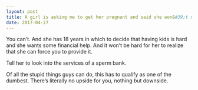 ```yaml
---
layout: post
title: A girl is asking me to get her pregnant and said she won&#39;t make me financially responsible. How can I legally ensure this? I live in MA.
date: 2017-04-27
---
```


<p>You can’t. And she has 18 years in which to decide that having kids is hard and she wants some financial help. And it won’t be hard for her to realize that she can force you to provide it.</p><p>Tell her to look into the services of a sperm bank.</p><p>Of all the stupid things guys can do, this has to qualify as one of the dumbest. There’s literally no upside for you, nothing but downside.</p>

